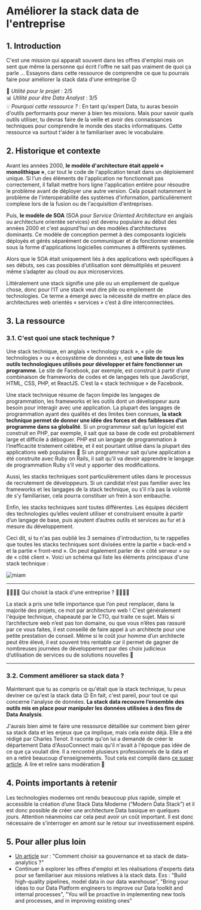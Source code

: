 # Améliorer la stack data de l'entreprise

## 1. Introduction
C'est une mission qui apparaît souvent dans les offres d'emploi mais on sent que même la personne qui écrit l'offre ne sait pas vraiment de quoi ça parle ... Essayons dans cette ressource de comprendre ce que tu pourrais faire pour améliorer la stack data d'une entreprise 😑

📌 *Utilité pour le projet* : 2/5<br/>
📊 *Utilité pour être Data Analyst* : 3/5<br/>
💡 *Pourquoi cette ressource ?* : En tant qu'expert Data, tu auras besoin d'outils performants pour mener à bien tes missions. Mais pour savoir quels outils utiliser, tu devras faire de la veille et avoir des connaissances techniques pour comprendre le monde des stacks informatiques. Cette ressource va surtout t'aider à te familiariser avec le vocabulaire.

## 2. Historique et contexte

Avant les années 2000, **le modèle d'architecture était appelé « monolithique »**, car tout le code de l'application tenait dans un déploiement unique. Si l'un des éléments de l'application ne fonctionnait pas correctement, il fallait mettre hors ligne l'application entière pour résoudre le problème avant de déployer une autre version. Cela posait notamment le problème de l'interopérabilité des systèmes d'information, particulièrement complexe lors de la fusion ou de l'acquisition d'entreprises. 

Puis, **le modèle de SOA** (SOA pour *Service Oriented Architecture* en anglais ou architecture orientée services) est devenu populaire au début des années 2000 et c'est aujourd'hui un des modèles d’architectures dominants. Ce modèle de conception permet à des composants logiciels déployés et gérés séparément de communiquer et de fonctionner ensemble sous la forme d'applications logicielles communes à différents systèmes.

Alors que le SOA était uniquement liés à des applications web spécifiques à ses débuts, ses cas possibles d’utilisation sont démultipliés et peuvent même s’adapter au cloud ou aux microservices.

Littéralement une stack signifie une pile ou un empilement de quelque chose, donc pour l’IT une stack veut dire pile ou empilement de technologies. Ce terme a émergé avec la nécessité de mettre en place des architectures web orientés « services » c’est à dire interconnectées.

## 3. La ressource

### 3.1. C'est quoi une stack technique ?

Une stack technique, en anglais « technology stack », « pile de technologies » ou « écosystème de données », est **une liste de tous les outils technologiques utilisés pour développer et faire fonctionner un programme**. Le site de Facebook, par exemple, est construit à partir d’une combinaison de frameworks de codes et de langages tels que JavaScript, HTML, CSS, PHP, et ReactJS. C’est la « stack technique » de Facebook. 

Une stack technique résume de façon limpide les langages de programmation, les frameworks et les outils dont un développeur aura besoin pour interagir avec une application. La plupart des langages de programmation ayant des qualités et des limites bien connues, **la stack technique permet de donner une idée des forces et des faiblesses d’un programme dans sa globalité**. Si un programmeur sait qu’un logiciel est construit en PHP, par exemple, il sait que sa base de code est probablement large et difficile à déboguer. PHP est un langage de programmation à l’inefficacité tristement célèbre, et il est pourtant utilisé dans la plupart des applications web populaires 🥴 Si un programmeur sait qu’une application a été construite avec Ruby on Rails, il sait qu’il va devoir apprendre le langage de programmation Ruby s’il veut y apporter des modifications. 

Aussi, les stacks techniques sont particulièrement utiles dans le processus de recrutement de développeurs. Si un candidat n’est pas familier avec les frameworks et les langages de la stack technique, ou s’il n’a pas la volonté de s’y familiariser, cela pourra constituer un frein à son embauche.

Enfin, les stacks techniques sont toutes différentes. Les équipes décident des technologies qu’elles veulent utiliser et construisent ensuite à partir d’un langage de base, puis ajoutent d’autres outils et services au fur et à mesure du développement. 

Ceci dit, si tu n'as pas oublié les 3 semaines d'introduction, tu te rappelles que toutes les stacks techniques sont divisées entre la partie « back-end » et la partie « front-end ». On peut également parler de « côté serveur » ou de « côté client ». Voici un schéma qui liste les éléments principaux d'une stack technique :

![miam](https://svsg.co/wp-content/uploads/2015/09/tech-stack-setup.jpg)

___

🙋‍♂️🙋‍♀️ Qui choisit la stack d'une entreprise ? 🙋‍♂️🙋‍♀️

La stack a pris une telle importance que l’on peut remplacer, dans la majorité des projets, ce mot par architecture web ! C'est généralement l'équipe technique, chapeauté par le CTO, qui traite ce sujet. Mais si l’architecture web n’est pas ton domaine, ou que vous n’êtes pas rassuré par ce vous faites, il est conseillé de faire appel à un architecte pour une petite prestation de conseil. Même si le coût jour homme d’un architecte peut être élevé, il est souvent très rentable car il permet de gagner de nombreuses journées de développement par des choix judicieux d’utilisation de services ou de solutions nouvelles 🚀

___


### 3.2. Comment améliorer sa stack data ?

Maintenant que tu as compris ce qu'était que la stack technique, tu peux deviner ce qu'est la stack data 😉 En fait, c'est pareil, pour tout ce qui concerne l'analyse de données. **La stack data recouvre l’ensemble des outils mis en place pour manipuler les données utilisées à des fins de Data Analysis**. 

J'aurais bien aimé te faire une ressource détaillée sur comment bien gérer sa stack data et les enjeux que ça implique, mais cela existe déjà. Elle a été rédigé par Charles Tenot. Il raconte qu'on lui a demandé de créer le département Data d'AssoConnect mais qu'il n'avait à l'époque pas idée de ce que ça voulait dire. Il a rencontré plusieurs professionnels de la data et en a retiré beaucoup d'enseignements. Tout cela est compilé dans [ce super article](https://www.followtribes.io/data-startup/). A lire et relire sans modération 🤙


## 4. Points importants à retenir
Les technologies modernes ont rendu beaucoup plus rapide, simple et accessible la création d’une Stack Data Moderne (“Modern Data Stack”) et il est donc possible de créer une architecture Data basique en quelques jours. Attention néanmoins car cela peut avoir un coût important. Il est donc nécessaire de s'interroger en amont sur le retour sur investissement espéré.

## 5. Pour aller plus loin
- [Un article](https://www.followtribes.io/gouvernance-stack-data-analytics/) sur : "Comment choisir sa gouvernance et sa stack de data-analytics ?"
- Continuer à explorer les offres d'emploi et les réalisations d'experts data pour se familiariser aux missions relatives à la stack data. Exs : "Build high-quality pipelines, model data in our data warehouse", "Bring your ideas to our Data Platform engineers to improve our Data toolkit and internal processes", "You will be proactive in implementing new tools and processes, and in improving existing ones" 
